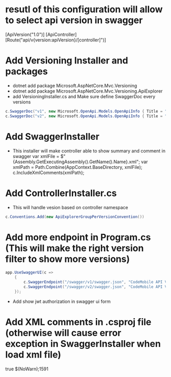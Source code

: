 # resutl of this configuration will allow to select api version in swagger

[ApiVersion("1.0")]
[ApiController]
[Route("api/v{version:apiVersion}/[controller]")]

# Add Versioning Installer and packages

- dotnet add package Microsoft.AspNetCore.Mvc.Versioning
- dotnet add package Microsoft.AspNetCore.Mvc.Versioning.ApiExplorer
- add VersioningInstaller.cs and Make sure define SwaggerDoc every versions

```cs
c.SwaggerDoc("v1", new Microsoft.OpenApi.Models.OpenApiInfo { Title = "CodeMobiles .NETCore", Version = "1.0" });
c.SwaggerDoc("v2", new Microsoft.OpenApi.Models.OpenApiInfo { Title = "CodeMobiles .NETCore", Version = "2.0" });
```

# Add SwaggerInstaller

- This installer will make controller able to show summary and comment in swagger
  var xmlFile = $"{Assembly.GetExecutingAssembly().GetName().Name}.xml";
  var xmlPath = Path.Combine(AppContext.BaseDirectory, xmlFile);
  c.IncludeXmlComments(xmlPath);

# Add ControllerInstaller.cs

- This will handle vesion based on controller namespace

```cs
c.Conventions.Add(new ApiExplorerGroupPerVersionConvention())
```

# Add more endpoint in Program.cs (This will make the right version filter to show more versions)

```cs
app.UseSwaggerUI(c =>
    {
        c.SwaggerEndpoint("/swagger/v1/swagger.json", "CodeMobile API V1");
        c.SwaggerEndpoint("/swagger/v2/swagger.json", "CodeMobile API V2");
    });
```

- Add show jwt authorization in swagger ui form

# Add XML comments in .csproj file (otherwise will cause error exception in SwaggerInstaller when load xml file)

<!-- BEGIN: XML comments for Swashbuckle -->

<GenerateDocumentationFile>true</GenerateDocumentationFile>
<NoWarn>$(NoWarn);1591</NoWarn>

<!-- END: XML comments for Swashbuckle -->
